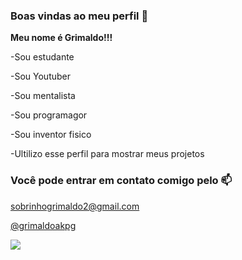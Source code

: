 ### Boas vindas ao meu perfil 🏀

**Meu nome é Grimaldo!!!**

-Sou estudante

-Sou Youtuber

-Sou mentalista

-Sou programagor

-Sou inventor fisico

-Ultilizo esse perfil para mostrar meus projetos

### Você pode entrar em contato comigo pelo 📫

sobrinhogrimaldo2@gmail.com

[@grimaldoakpg](https://www.instagram.com/)

![](https://media1.tenor.com/m/L-vUDtAODvoAAAAC/military-solider.gif)
